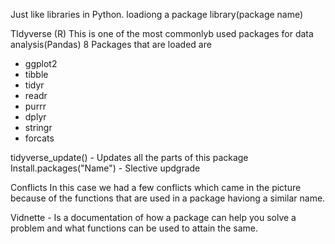 Just like libraries in Python.
loadiong a package
library(package name)

TIdyverse (R)
This is one of the most commonlyb used packages for data analysis(Pandas)
8 Packages that are loaded are 
- ggplot2 
- tibble
- tidyr
- readr
- purrr
- dplyr
- stringr
- forcats

tidyverse_update() - Updates all the parts of this package 
Install.packages("Name") - Slective updgrade

Conflicts 
In this case we had a few conflicts which came in the picture because of the functions that are used in a package haviong a similar name.

Vidnette  - Is a documentation of how a package can help you solve a problem and what functions can be used to attain the same.